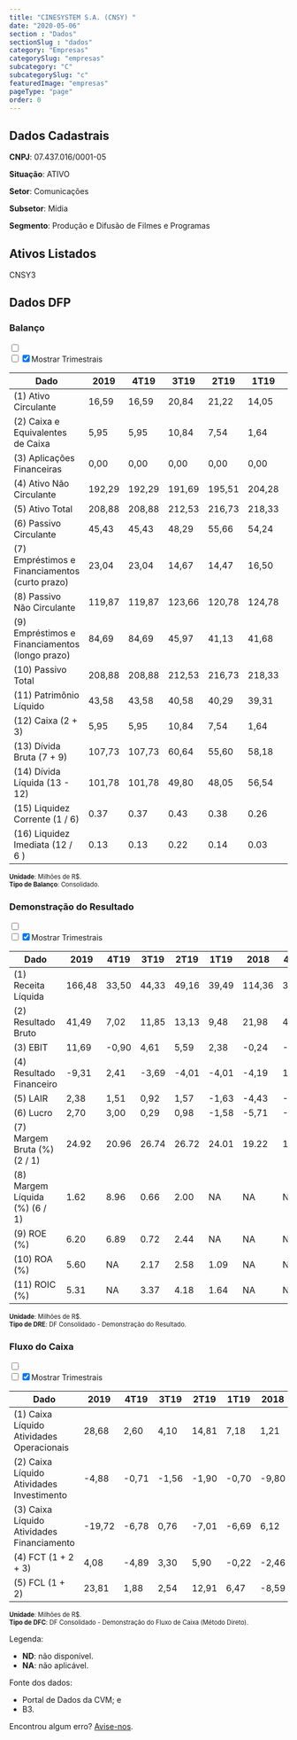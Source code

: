 ```yaml
---  
title: "CINESYSTEM S.A. (CNSY) "  
date: "2020-05-06"  
section : "Dados"  
sectionSlug : "dados"  
category: "Empresas"  
categorySlug: "empresas"  
subcategory: "C"  
subcategorySlug: "c"  
featuredImage: "empresas"  
pageType: "page"  
order: 0  
---
```



## Dados Cadastrais


**CNPJ**: 07.437.016/0001-05

**Situação**: ATIVO

**Setor**: Comunicações

**Subsetor**: Mídia

**Segmento**: Produção e Difusão de Filmes e Programas


## Ativos Listados


CNSY3 


## Dados DFP

### Balanço
  
<input type='checkbox' class='toggleCommand' id='toggleBalanco' name='toggleBalanco'>  
<div class='filter-group-balanco'>  
<div class='check_button_balanco'>  
<label for='toggleBalanco'>  
<input type='checkbox' data-filter-col='trimBalanco'><input type='checkbox' data-filter-col='trimBalanco' checked><span>Mostrar Trimestrais</span>  
</label>  
</div>  
</div>  
<div class='overflow balancoTableWrapper'>  
<table class='balancoTable'>  
<thead>  
<tr>  
<th class='dataHeader fixedLeftColumn'>Dado</th>  
<th>2019</th>  
<th class='trimHeader' data-col='trimBalanco'>4T19</th>  
<th class='trimHeader' data-col='trimBalanco'>3T19</th>  
<th class='trimHeader' data-col='trimBalanco'>2T19</th>  
<th class='trimHeader' data-col='trimBalanco'>1T19</th>  
<th>2018</th>  
<th class='trimHeader' data-col='trimBalanco'>4T18</th>  
<th class='trimHeader' data-col='trimBalanco'>3T18</th>  
<th class='trimHeader' data-col='trimBalanco'>2T18</th>  
<th class='trimHeader' data-col='trimBalanco'>1T18</th>  
<th>2017</th>  
<th class='trimHeader' data-col='trimBalanco'>4T17</th>  
<th class='trimHeader' data-col='trimBalanco'>3T17</th>  
<th class='trimHeader' data-col='trimBalanco'>2T17</th>  
<th class='trimHeader' data-col='trimBalanco'>1T17</th>  
<th>2016</th>  
<th class='trimHeader' data-col='trimBalanco'>4T16</th>  
<th class='trimHeader' data-col='trimBalanco'>3T16</th>  
<th class='trimHeader' data-col='trimBalanco'>2T16</th>  
<th class='trimHeader' data-col='trimBalanco'>1T16</th>  
<th>2015</th>  
<th class='trimHeader' data-col='trimBalanco'>4T15</th>  
<th class='trimHeader' data-col='trimBalanco'>3T15</th>  
<th class='trimHeader' data-col='trimBalanco'>2T15</th>  
<th class='trimHeader' data-col='trimBalanco'>1T15</th>  
<th>2014</th>  
<th class='trimHeader' data-col='trimBalanco'>4T14</th>  
<th class='trimHeader' data-col='trimBalanco'>3T14</th>  
<th class='trimHeader' data-col='trimBalanco'>2T14</th>  
<th class='trimHeader' data-col='trimBalanco'>1T14</th>  
</tr>  
</thead>  
<tbody>  
<tr class='trContaAtivo'>  
<td class='leftAlignCell rowDescription fixedLeftColumn'>(1) Ativo Circulante</td>  
<td>16,59</td>  
<td data-col='trimBalanco' class='trimData'>16,59</td>  
<td data-col='trimBalanco' class='trimData'>20,84</td>  
<td data-col='trimBalanco' class='trimData'>21,22</td>  
<td data-col='trimBalanco' class='trimData'>14,05</td>  
<td>11,49</td>  
<td data-col='trimBalanco' class='trimData'>11,49</td>  
<td data-col='trimBalanco' class='trimData'>10,96</td>  
<td data-col='trimBalanco' class='trimData'>12,33</td>  
<td data-col='trimBalanco' class='trimData'>12,50</td>  
<td>11,89</td>  
<td data-col='trimBalanco' class='trimData'>11,89</td>  
<td data-col='trimBalanco' class='trimData'>9,20</td>  
<td data-col='trimBalanco' class='trimData'>13,32</td>  
<td data-col='trimBalanco' class='trimData'>11,26</td>  
<td>7,43</td>  
<td data-col='trimBalanco' class='trimData'>7,43</td>  
<td data-col='trimBalanco' class='trimData'>11,43</td>  
<td data-col='trimBalanco' class='trimData'>13,11</td>  
<td data-col='trimBalanco' class='trimData'>7,43</td>  
<td>6,55</td>  
<td data-col='trimBalanco' class='trimData'>6,55</td>  
<td data-col='trimBalanco' class='trimData'>6,55</td>  
<td data-col='trimBalanco' class='trimData'>6,55</td>  
<td data-col='trimBalanco' class='trimData'>6,55</td>  
<td>10,41</td>  
<td data-col='trimBalanco' class='trimData'>10,41</td>  
<td data-col='trimBalanco' class='trimData'>ND</td>  
<td data-col='trimBalanco' class='trimData'>ND</td>  
<td data-col='trimBalanco' class='trimData'>ND</td>  
</tr>  
<tr class='trContaAtivo'>  
<td class='leftAlignCell rowDescription fixedLeftColumn'>(2) Caixa e Equivalentes de Caixa</td>  
<td>5,95</td>  
<td data-col='trimBalanco' class='trimData'>5,95</td>  
<td data-col='trimBalanco' class='trimData'>10,84</td>  
<td data-col='trimBalanco' class='trimData'>7,54</td>  
<td data-col='trimBalanco' class='trimData'>1,64</td>  
<td>1,86</td>  
<td data-col='trimBalanco' class='trimData'>1,86</td>  
<td data-col='trimBalanco' class='trimData'>2,21</td>  
<td data-col='trimBalanco' class='trimData'>2,72</td>  
<td data-col='trimBalanco' class='trimData'>3,36</td>  
<td>4,33</td>  
<td data-col='trimBalanco' class='trimData'>4,33</td>  
<td data-col='trimBalanco' class='trimData'>2,48</td>  
<td data-col='trimBalanco' class='trimData'>5,54</td>  
<td data-col='trimBalanco' class='trimData'>4,14</td>  
<td>1,88</td>  
<td data-col='trimBalanco' class='trimData'>1,88</td>  
<td data-col='trimBalanco' class='trimData'>6,17</td>  
<td data-col='trimBalanco' class='trimData'>7,58</td>  
<td data-col='trimBalanco' class='trimData'>1,88</td>  
<td>2,22</td>  
<td data-col='trimBalanco' class='trimData'>2,22</td>  
<td data-col='trimBalanco' class='trimData'>2,22</td>  
<td data-col='trimBalanco' class='trimData'>2,22</td>  
<td data-col='trimBalanco' class='trimData'>2,22</td>  
<td>7,37</td>  
<td data-col='trimBalanco' class='trimData'>7,37</td>  
<td data-col='trimBalanco' class='trimData'>ND</td>  
<td data-col='trimBalanco' class='trimData'>ND</td>  
<td data-col='trimBalanco' class='trimData'>ND</td>  
</tr>  
<tr class='trContaAtivo'>  
<td class='leftAlignCell rowDescription fixedLeftColumn'>(3) Aplicações Financeiras</td>  
<td>0,00</td>  
<td data-col='trimBalanco' class='trimData'>0,00</td>  
<td data-col='trimBalanco' class='trimData'>0,00</td>  
<td data-col='trimBalanco' class='trimData'>0,00</td>  
<td data-col='trimBalanco' class='trimData'>0,00</td>  
<td>0,00</td>  
<td data-col='trimBalanco' class='trimData'>0,00</td>  
<td data-col='trimBalanco' class='trimData'>0,00</td>  
<td data-col='trimBalanco' class='trimData'>0,00</td>  
<td data-col='trimBalanco' class='trimData'>0,00</td>  
<td>0,00</td>  
<td data-col='trimBalanco' class='trimData'>0,00</td>  
<td data-col='trimBalanco' class='trimData'>0,00</td>  
<td data-col='trimBalanco' class='trimData'>0,00</td>  
<td data-col='trimBalanco' class='trimData'>0,00</td>  
<td>0,30</td>  
<td data-col='trimBalanco' class='trimData'>0,30</td>  
<td data-col='trimBalanco' class='trimData'>0,26</td>  
<td data-col='trimBalanco' class='trimData'>0,25</td>  
<td data-col='trimBalanco' class='trimData'>0,30</td>  
<td>0,24</td>  
<td data-col='trimBalanco' class='trimData'>0,24</td>  
<td data-col='trimBalanco' class='trimData'>0,24</td>  
<td data-col='trimBalanco' class='trimData'>0,24</td>  
<td data-col='trimBalanco' class='trimData'>0,24</td>  
<td>0,00</td>  
<td data-col='trimBalanco' class='trimData'>0,00</td>  
<td data-col='trimBalanco' class='trimData'>ND</td>  
<td data-col='trimBalanco' class='trimData'>ND</td>  
<td data-col='trimBalanco' class='trimData'>ND</td>  
</tr>  
<tr class='trContaAtivo'>  
<td class='leftAlignCell rowDescription fixedLeftColumn'>(4) Ativo Não Circulante</td>  
<td>192,29</td>  
<td data-col='trimBalanco' class='trimData'>192,29</td>  
<td data-col='trimBalanco' class='trimData'>191,69</td>  
<td data-col='trimBalanco' class='trimData'>195,51</td>  
<td data-col='trimBalanco' class='trimData'>204,28</td>  
<td>154,13</td>  
<td data-col='trimBalanco' class='trimData'>154,13</td>  
<td data-col='trimBalanco' class='trimData'>157,77</td>  
<td data-col='trimBalanco' class='trimData'>108,29</td>  
<td data-col='trimBalanco' class='trimData'>107,54</td>  
<td>100,07</td>  
<td data-col='trimBalanco' class='trimData'>100,07</td>  
<td data-col='trimBalanco' class='trimData'>97,77</td>  
<td data-col='trimBalanco' class='trimData'>96,27</td>  
<td data-col='trimBalanco' class='trimData'>99,33</td>  
<td>98,03</td>  
<td data-col='trimBalanco' class='trimData'>98,03</td>  
<td data-col='trimBalanco' class='trimData'>90,46</td>  
<td data-col='trimBalanco' class='trimData'>89,26</td>  
<td data-col='trimBalanco' class='trimData'>98,03</td>  
<td>83,06</td>  
<td data-col='trimBalanco' class='trimData'>83,21</td>  
<td data-col='trimBalanco' class='trimData'>83,21</td>  
<td data-col='trimBalanco' class='trimData'>83,21</td>  
<td data-col='trimBalanco' class='trimData'>83,21</td>  
<td>77,43</td>  
<td data-col='trimBalanco' class='trimData'>77,43</td>  
<td data-col='trimBalanco' class='trimData'>ND</td>  
<td data-col='trimBalanco' class='trimData'>ND</td>  
<td data-col='trimBalanco' class='trimData'>ND</td>  
</tr>  
<tr class='trContaAtivo'>  
<td class='leftAlignCell rowDescription fixedLeftColumn'>(5) Ativo Total</td>  
<td>208,88</td>  
<td data-col='trimBalanco' class='trimData'>208,88</td>  
<td data-col='trimBalanco' class='trimData'>212,53</td>  
<td data-col='trimBalanco' class='trimData'>216,73</td>  
<td data-col='trimBalanco' class='trimData'>218,33</td>  
<td>165,62</td>  
<td data-col='trimBalanco' class='trimData'>165,62</td>  
<td data-col='trimBalanco' class='trimData'>168,72</td>  
<td data-col='trimBalanco' class='trimData'>120,62</td>  
<td data-col='trimBalanco' class='trimData'>120,04</td>  
<td>111,96</td>  
<td data-col='trimBalanco' class='trimData'>111,96</td>  
<td data-col='trimBalanco' class='trimData'>106,96</td>  
<td data-col='trimBalanco' class='trimData'>109,58</td>  
<td data-col='trimBalanco' class='trimData'>110,60</td>  
<td>105,47</td>  
<td data-col='trimBalanco' class='trimData'>105,47</td>  
<td data-col='trimBalanco' class='trimData'>101,89</td>  
<td data-col='trimBalanco' class='trimData'>102,36</td>  
<td data-col='trimBalanco' class='trimData'>105,47</td>  
<td>89,61</td>  
<td data-col='trimBalanco' class='trimData'>89,76</td>  
<td data-col='trimBalanco' class='trimData'>89,76</td>  
<td data-col='trimBalanco' class='trimData'>89,76</td>  
<td data-col='trimBalanco' class='trimData'>89,76</td>  
<td>87,84</td>  
<td data-col='trimBalanco' class='trimData'>87,84</td>  
<td data-col='trimBalanco' class='trimData'>ND</td>  
<td data-col='trimBalanco' class='trimData'>ND</td>  
<td data-col='trimBalanco' class='trimData'>ND</td>  
</tr>  
<tr class='trContaPassivo'>  
<td class='leftAlignCell rowDescription fixedLeftColumn'>(6) Passivo Circulante</td>  
<td>45,43</td>  
<td data-col='trimBalanco' class='trimData'>45,43</td>  
<td data-col='trimBalanco' class='trimData'>48,29</td>  
<td data-col='trimBalanco' class='trimData'>55,66</td>  
<td data-col='trimBalanco' class='trimData'>54,24</td>  
<td>40,33</td>  
<td data-col='trimBalanco' class='trimData'>40,33</td>  
<td data-col='trimBalanco' class='trimData'>37,55</td>  
<td data-col='trimBalanco' class='trimData'>28,61</td>  
<td data-col='trimBalanco' class='trimData'>26,95</td>  
<td>23,00</td>  
<td data-col='trimBalanco' class='trimData'>23,00</td>  
<td data-col='trimBalanco' class='trimData'>20,95</td>  
<td data-col='trimBalanco' class='trimData'>22,77</td>  
<td data-col='trimBalanco' class='trimData'>23,79</td>  
<td>23,18</td>  
<td data-col='trimBalanco' class='trimData'>23,18</td>  
<td data-col='trimBalanco' class='trimData'>16,10</td>  
<td data-col='trimBalanco' class='trimData'>16,99</td>  
<td data-col='trimBalanco' class='trimData'>23,18</td>  
<td>21,85</td>  
<td data-col='trimBalanco' class='trimData'>20,24</td>  
<td data-col='trimBalanco' class='trimData'>20,24</td>  
<td data-col='trimBalanco' class='trimData'>20,24</td>  
<td data-col='trimBalanco' class='trimData'>20,24</td>  
<td>15,86</td>  
<td data-col='trimBalanco' class='trimData'>15,86</td>  
<td data-col='trimBalanco' class='trimData'>ND</td>  
<td data-col='trimBalanco' class='trimData'>ND</td>  
<td data-col='trimBalanco' class='trimData'>ND</td>  
</tr>  
<tr class='trContaPassivo'>  
<td class='leftAlignCell rowDescription fixedLeftColumn'>(7) Empréstimos e Financiamentos (curto prazo)</td>  
<td>23,04</td>  
<td data-col='trimBalanco' class='trimData'>23,04</td>  
<td data-col='trimBalanco' class='trimData'>14,67</td>  
<td data-col='trimBalanco' class='trimData'>14,47</td>  
<td data-col='trimBalanco' class='trimData'>16,50</td>  
<td>16,59</td>  
<td data-col='trimBalanco' class='trimData'>16,59</td>  
<td data-col='trimBalanco' class='trimData'>13,69</td>  
<td data-col='trimBalanco' class='trimData'>11,35</td>  
<td data-col='trimBalanco' class='trimData'>10,03</td>  
<td>6,88</td>  
<td data-col='trimBalanco' class='trimData'>6,88</td>  
<td data-col='trimBalanco' class='trimData'>4,26</td>  
<td data-col='trimBalanco' class='trimData'>4,81</td>  
<td data-col='trimBalanco' class='trimData'>4,65</td>  
<td>6,72</td>  
<td data-col='trimBalanco' class='trimData'>6,72</td>  
<td data-col='trimBalanco' class='trimData'>3,87</td>  
<td data-col='trimBalanco' class='trimData'>4,73</td>  
<td data-col='trimBalanco' class='trimData'>6,72</td>  
<td>5,37</td>  
<td data-col='trimBalanco' class='trimData'>5,84</td>  
<td data-col='trimBalanco' class='trimData'>5,84</td>  
<td data-col='trimBalanco' class='trimData'>5,84</td>  
<td data-col='trimBalanco' class='trimData'>5,84</td>  
<td>6,75</td>  
<td data-col='trimBalanco' class='trimData'>6,75</td>  
<td data-col='trimBalanco' class='trimData'>ND</td>  
<td data-col='trimBalanco' class='trimData'>ND</td>  
<td data-col='trimBalanco' class='trimData'>ND</td>  
</tr>  
<tr class='trContaPassivo'>  
<td class='leftAlignCell rowDescription fixedLeftColumn'>(8) Passivo Não Circulante</td>  
<td>119,87</td>  
<td data-col='trimBalanco' class='trimData'>119,87</td>  
<td data-col='trimBalanco' class='trimData'>123,66</td>  
<td data-col='trimBalanco' class='trimData'>120,78</td>  
<td data-col='trimBalanco' class='trimData'>124,78</td>  
<td>84,41</td>  
<td data-col='trimBalanco' class='trimData'>84,41</td>  
<td data-col='trimBalanco' class='trimData'>89,88</td>  
<td data-col='trimBalanco' class='trimData'>63,05</td>  
<td data-col='trimBalanco' class='trimData'>61,59</td>  
<td>56,86</td>  
<td data-col='trimBalanco' class='trimData'>56,86</td>  
<td data-col='trimBalanco' class='trimData'>53,05</td>  
<td data-col='trimBalanco' class='trimData'>54,05</td>  
<td data-col='trimBalanco' class='trimData'>55,55</td>  
<td>52,58</td>  
<td data-col='trimBalanco' class='trimData'>52,58</td>  
<td data-col='trimBalanco' class='trimData'>53,89</td>  
<td data-col='trimBalanco' class='trimData'>54,08</td>  
<td data-col='trimBalanco' class='trimData'>52,58</td>  
<td>39,57</td>  
<td data-col='trimBalanco' class='trimData'>40,67</td>  
<td data-col='trimBalanco' class='trimData'>40,67</td>  
<td data-col='trimBalanco' class='trimData'>40,67</td>  
<td data-col='trimBalanco' class='trimData'>40,67</td>  
<td>42,74</td>  
<td data-col='trimBalanco' class='trimData'>42,74</td>  
<td data-col='trimBalanco' class='trimData'>ND</td>  
<td data-col='trimBalanco' class='trimData'>ND</td>  
<td data-col='trimBalanco' class='trimData'>ND</td>  
</tr>  
<tr class='trContaPassivo'>  
<td class='leftAlignCell rowDescription fixedLeftColumn'>(9) Empréstimos e Financiamentos (longo prazo)</td>  
<td>84,69</td>  
<td data-col='trimBalanco' class='trimData'>84,69</td>  
<td data-col='trimBalanco' class='trimData'>45,97</td>  
<td data-col='trimBalanco' class='trimData'>41,13</td>  
<td data-col='trimBalanco' class='trimData'>41,68</td>  
<td>43,58</td>  
<td data-col='trimBalanco' class='trimData'>43,58</td>  
<td data-col='trimBalanco' class='trimData'>47,44</td>  
<td data-col='trimBalanco' class='trimData'>31,91</td>  
<td data-col='trimBalanco' class='trimData'>32,69</td>  
<td>29,59</td>  
<td data-col='trimBalanco' class='trimData'>29,59</td>  
<td data-col='trimBalanco' class='trimData'>27,52</td>  
<td data-col='trimBalanco' class='trimData'>27,92</td>  
<td data-col='trimBalanco' class='trimData'>28,54</td>  
<td>25,17</td>  
<td data-col='trimBalanco' class='trimData'>25,17</td>  
<td data-col='trimBalanco' class='trimData'>21,94</td>  
<td data-col='trimBalanco' class='trimData'>22,62</td>  
<td data-col='trimBalanco' class='trimData'>25,17</td>  
<td>19,55</td>  
<td data-col='trimBalanco' class='trimData'>17,97</td>  
<td data-col='trimBalanco' class='trimData'>17,97</td>  
<td data-col='trimBalanco' class='trimData'>17,97</td>  
<td data-col='trimBalanco' class='trimData'>17,97</td>  
<td>20,03</td>  
<td data-col='trimBalanco' class='trimData'>20,03</td>  
<td data-col='trimBalanco' class='trimData'>ND</td>  
<td data-col='trimBalanco' class='trimData'>ND</td>  
<td data-col='trimBalanco' class='trimData'>ND</td>  
</tr>  
<tr class='trContaPassivo'>  
<td class='leftAlignCell rowDescription fixedLeftColumn'>(10) Passivo Total</td>  
<td>208,88</td>  
<td data-col='trimBalanco' class='trimData'>208,88</td>  
<td data-col='trimBalanco' class='trimData'>212,53</td>  
<td data-col='trimBalanco' class='trimData'>216,73</td>  
<td data-col='trimBalanco' class='trimData'>218,33</td>  
<td>165,62</td>  
<td data-col='trimBalanco' class='trimData'>165,62</td>  
<td data-col='trimBalanco' class='trimData'>168,72</td>  
<td data-col='trimBalanco' class='trimData'>120,62</td>  
<td data-col='trimBalanco' class='trimData'>120,04</td>  
<td>111,96</td>  
<td data-col='trimBalanco' class='trimData'>111,96</td>  
<td data-col='trimBalanco' class='trimData'>106,96</td>  
<td data-col='trimBalanco' class='trimData'>109,58</td>  
<td data-col='trimBalanco' class='trimData'>110,60</td>  
<td>105,47</td>  
<td data-col='trimBalanco' class='trimData'>105,47</td>  
<td data-col='trimBalanco' class='trimData'>101,89</td>  
<td data-col='trimBalanco' class='trimData'>102,36</td>  
<td data-col='trimBalanco' class='trimData'>105,47</td>  
<td>89,61</td>  
<td data-col='trimBalanco' class='trimData'>89,76</td>  
<td data-col='trimBalanco' class='trimData'>89,76</td>  
<td data-col='trimBalanco' class='trimData'>89,76</td>  
<td data-col='trimBalanco' class='trimData'>89,76</td>  
<td>87,84</td>  
<td data-col='trimBalanco' class='trimData'>87,84</td>  
<td data-col='trimBalanco' class='trimData'>ND</td>  
<td data-col='trimBalanco' class='trimData'>ND</td>  
<td data-col='trimBalanco' class='trimData'>ND</td>  
</tr>  
<tr class='trContaPassivo'>  
<td class='leftAlignCell rowDescription fixedLeftColumn'>(11) Patrimônio Líquido</td>  
<td>43,58</td>  
<td data-col='trimBalanco' class='trimData'>43,58</td>  
<td data-col='trimBalanco' class='trimData'>40,58</td>  
<td data-col='trimBalanco' class='trimData'>40,29</td>  
<td data-col='trimBalanco' class='trimData'>39,31</td>  
<td>40,88</td>  
<td data-col='trimBalanco' class='trimData'>40,88</td>  
<td data-col='trimBalanco' class='trimData'>41,30</td>  
<td data-col='trimBalanco' class='trimData'>28,96</td>  
<td data-col='trimBalanco' class='trimData'>31,49</td>  
<td>32,10</td>  
<td data-col='trimBalanco' class='trimData'>32,10</td>  
<td data-col='trimBalanco' class='trimData'>32,97</td>  
<td data-col='trimBalanco' class='trimData'>32,77</td>  
<td data-col='trimBalanco' class='trimData'>31,25</td>  
<td>29,70</td>  
<td data-col='trimBalanco' class='trimData'>29,70</td>  
<td data-col='trimBalanco' class='trimData'>31,90</td>  
<td data-col='trimBalanco' class='trimData'>31,29</td>  
<td data-col='trimBalanco' class='trimData'>29,70</td>  
<td>28,18</td>  
<td data-col='trimBalanco' class='trimData'>28,84</td>  
<td data-col='trimBalanco' class='trimData'>28,84</td>  
<td data-col='trimBalanco' class='trimData'>28,84</td>  
<td data-col='trimBalanco' class='trimData'>28,84</td>  
<td>29,25</td>  
<td data-col='trimBalanco' class='trimData'>29,25</td>  
<td data-col='trimBalanco' class='trimData'>ND</td>  
<td data-col='trimBalanco' class='trimData'>ND</td>  
<td data-col='trimBalanco' class='trimData'>ND</td>  
</tr>  
<tr>  
<td class='leftAlignCell rowDescription fixedLeftColumn'>(12) Caixa (2 + 3)</td>  
<td class='positiveNumber'>5,95</td>  
<td class='positiveNumber trimData' data-col='trimBalanco'>5,95</td>  
<td class='positiveNumber trimData' data-col='trimBalanco'>10,84</td>  
<td class='positiveNumber trimData' data-col='trimBalanco'>7,54</td>  
<td class='positiveNumber trimData' data-col='trimBalanco'>1,64</td>  
<td class='positiveNumber'>1,86</td>  
<td class='positiveNumber trimData' data-col='trimBalanco'>1,86</td>  
<td class='positiveNumber trimData' data-col='trimBalanco'>2,21</td>  
<td class='positiveNumber trimData' data-col='trimBalanco'>2,72</td>  
<td class='positiveNumber trimData' data-col='trimBalanco'>3,36</td>  
<td class='positiveNumber'>4,33</td>  
<td class='positiveNumber trimData' data-col='trimBalanco'>4,33</td>  
<td class='positiveNumber trimData' data-col='trimBalanco'>2,48</td>  
<td class='positiveNumber trimData' data-col='trimBalanco'>5,54</td>  
<td class='positiveNumber trimData' data-col='trimBalanco'>4,14</td>  
<td class='positiveNumber'>2,18</td>  
<td class='positiveNumber trimData' data-col='trimBalanco'>1,88</td>  
<td class='positiveNumber trimData' data-col='trimBalanco'>6,17</td>  
<td class='positiveNumber trimData' data-col='trimBalanco'>7,58</td>  
<td class='positiveNumber trimData' data-col='trimBalanco'>1,88</td>  
<td class='positiveNumber'>2,46</td>  
<td class='positiveNumber trimData' data-col='trimBalanco'>2,22</td>  
<td class='positiveNumber trimData' data-col='trimBalanco'>2,22</td>  
<td class='positiveNumber trimData' data-col='trimBalanco'>2,22</td>  
<td class='positiveNumber trimData' data-col='trimBalanco'>2,22</td>  
<td class='positiveNumber'>7,37</td>  
<td class='positiveNumber trimData' data-col='trimBalanco'>7,37</td>  
<td data-col='trimBalanco' class='trimData'>ND</td>  
<td data-col='trimBalanco' class='trimData'>ND</td>  
<td data-col='trimBalanco' class='trimData'>ND</td>  
</tr>  
<tr class='trDividaBruta'>  
<td class='leftAlignCell rowDescription fixedLeftColumn'>(13) Dívida Bruta (7 + 9)</td>  
<td class='negativeNumber'>107,73</td>  
<td class='negativeNumber trimData' data-col='trimBalanco'>107,73</td>  
<td class='negativeNumber trimData' data-col='trimBalanco'>60,64</td>  
<td class='negativeNumber trimData' data-col='trimBalanco'>55,60</td>  
<td class='negativeNumber trimData' data-col='trimBalanco'>58,18</td>  
<td class='negativeNumber'>60,17</td>  
<td class='negativeNumber trimData' data-col='trimBalanco'>60,17</td>  
<td class='negativeNumber trimData' data-col='trimBalanco'>61,13</td>  
<td class='negativeNumber trimData' data-col='trimBalanco'>43,25</td>  
<td class='negativeNumber trimData' data-col='trimBalanco'>42,72</td>  
<td class='negativeNumber'>36,46</td>  
<td class='negativeNumber trimData' data-col='trimBalanco'>36,46</td>  
<td class='negativeNumber trimData' data-col='trimBalanco'>31,78</td>  
<td class='negativeNumber trimData' data-col='trimBalanco'>32,73</td>  
<td class='negativeNumber trimData' data-col='trimBalanco'>33,19</td>  
<td class='negativeNumber'>31,90</td>  
<td class='negativeNumber trimData' data-col='trimBalanco'>31,90</td>  
<td class='negativeNumber trimData' data-col='trimBalanco'>25,80</td>  
<td class='negativeNumber trimData' data-col='trimBalanco'>27,35</td>  
<td class='negativeNumber trimData' data-col='trimBalanco'>31,90</td>  
<td class='negativeNumber'>24,92</td>  
<td class='negativeNumber trimData' data-col='trimBalanco'>23,81</td>  
<td class='negativeNumber trimData' data-col='trimBalanco'>23,81</td>  
<td class='negativeNumber trimData' data-col='trimBalanco'>23,81</td>  
<td class='negativeNumber trimData' data-col='trimBalanco'>23,81</td>  
<td class='negativeNumber'>26,78</td>  
<td class='negativeNumber trimData' data-col='trimBalanco'>26,78</td>  
<td data-col='trimBalanco' class='trimData'>ND</td>  
<td data-col='trimBalanco' class='trimData'>ND</td>  
<td data-col='trimBalanco' class='trimData'>ND</td>  
</tr>  
<tr>  
<td class='leftAlignCell rowDescription fixedLeftColumn'>(14) Dívida Líquida  (13 - 12)</td>  
<td class='negativeNumber'>101,78</td>  
<td class='negativeNumber trimData' data-col='trimBalanco'>101,78</td>  
<td class='negativeNumber trimData' data-col='trimBalanco'>49,80</td>  
<td class='negativeNumber trimData' data-col='trimBalanco'>48,05</td>  
<td class='negativeNumber trimData' data-col='trimBalanco'>56,54</td>  
<td class='negativeNumber'>58,31</td>  
<td class='negativeNumber trimData' data-col='trimBalanco'>58,31</td>  
<td class='negativeNumber trimData' data-col='trimBalanco'>58,91</td>  
<td class='negativeNumber trimData' data-col='trimBalanco'>40,53</td>  
<td class='negativeNumber trimData' data-col='trimBalanco'>39,36</td>  
<td class='negativeNumber'>32,14</td>  
<td class='negativeNumber trimData' data-col='trimBalanco'>32,14</td>  
<td class='negativeNumber trimData' data-col='trimBalanco'>29,30</td>  
<td class='negativeNumber trimData' data-col='trimBalanco'>27,20</td>  
<td class='negativeNumber trimData' data-col='trimBalanco'>29,05</td>  
<td class='negativeNumber'>29,72</td>  
<td class='negativeNumber trimData' data-col='trimBalanco'>30,02</td>  
<td class='negativeNumber trimData' data-col='trimBalanco'>19,64</td>  
<td class='negativeNumber trimData' data-col='trimBalanco'>19,77</td>  
<td class='negativeNumber trimData' data-col='trimBalanco'>30,02</td>  
<td class='negativeNumber'>22,45</td>  
<td class='negativeNumber trimData' data-col='trimBalanco'>21,59</td>  
<td class='negativeNumber trimData' data-col='trimBalanco'>21,59</td>  
<td class='negativeNumber trimData' data-col='trimBalanco'>21,59</td>  
<td class='negativeNumber trimData' data-col='trimBalanco'>21,59</td>  
<td class='negativeNumber'>19,41</td>  
<td class='negativeNumber trimData' data-col='trimBalanco'>19,41</td>  
<td data-col='trimBalanco' class='trimData'>ND</td>  
<td data-col='trimBalanco' class='trimData'>ND</td>  
<td data-col='trimBalanco' class='trimData'>ND</td>  
</tr>  
<tr>  
<td class='leftAlignCell rowDescription fixedLeftColumn'>(15) Liquidez Corrente (1 / 6)</td>  
<td>0.37</td>  
<td data-col='trimBalanco' class='trimData'>0.37</td>  
<td data-col='trimBalanco' class='trimData'>0.43</td>  
<td data-col='trimBalanco' class='trimData'>0.38</td>  
<td data-col='trimBalanco' class='trimData'>0.26</td>  
<td>0.29</td>  
<td data-col='trimBalanco' class='trimData'>0.29</td>  
<td data-col='trimBalanco' class='trimData'>0.29</td>  
<td data-col='trimBalanco' class='trimData'>0.43</td>  
<td data-col='trimBalanco' class='trimData'>0.46</td>  
<td>0.52</td>  
<td data-col='trimBalanco' class='trimData'>0.52</td>  
<td data-col='trimBalanco' class='trimData'>0.44</td>  
<td data-col='trimBalanco' class='trimData'>0.59</td>  
<td data-col='trimBalanco' class='trimData'>0.47</td>  
<td>0.32</td>  
<td data-col='trimBalanco' class='trimData'>0.32</td>  
<td data-col='trimBalanco' class='trimData'>0.71</td>  
<td data-col='trimBalanco' class='trimData'>0.77</td>  
<td data-col='trimBalanco' class='trimData'>0.32</td>  
<td>0.30</td>  
<td data-col='trimBalanco' class='trimData'>0.32</td>  
<td data-col='trimBalanco' class='trimData'>0.32</td>  
<td data-col='trimBalanco' class='trimData'>0.32</td>  
<td data-col='trimBalanco' class='trimData'>0.32</td>  
<td>0.66</td>  
<td data-col='trimBalanco' class='trimData'>0.66</td>  
<td data-col='trimBalanco' class='trimData'>ND</td>  
<td data-col='trimBalanco' class='trimData'>ND</td>  
<td data-col='trimBalanco' class='trimData'>ND</td>  
</tr>  
<tr>  
<td class='leftAlignCell rowDescription fixedLeftColumn'>(16) Liquidez Imediata  (12 / 6 )</td>  
<td>0.13</td>  
<td data-col='trimBalanco' class='trimData'>0.13</td>  
<td data-col='trimBalanco' class='trimData'>0.22</td>  
<td data-col='trimBalanco' class='trimData'>0.14</td>  
<td data-col='trimBalanco' class='trimData'>0.03</td>  
<td>0.05</td>  
<td data-col='trimBalanco' class='trimData'>0.05</td>  
<td data-col='trimBalanco' class='trimData'>0.06</td>  
<td data-col='trimBalanco' class='trimData'>0.10</td>  
<td data-col='trimBalanco' class='trimData'>0.12</td>  
<td>0.19</td>  
<td data-col='trimBalanco' class='trimData'>0.19</td>  
<td data-col='trimBalanco' class='trimData'>0.12</td>  
<td data-col='trimBalanco' class='trimData'>0.24</td>  
<td data-col='trimBalanco' class='trimData'>0.17</td>  
<td>0.09</td>  
<td data-col='trimBalanco' class='trimData'>0.08</td>  
<td data-col='trimBalanco' class='trimData'>0.38</td>  
<td data-col='trimBalanco' class='trimData'>0.45</td>  
<td data-col='trimBalanco' class='trimData'>0.08</td>  
<td>0.11</td>  
<td data-col='trimBalanco' class='trimData'>0.11</td>  
<td data-col='trimBalanco' class='trimData'>0.11</td>  
<td data-col='trimBalanco' class='trimData'>0.11</td>  
<td data-col='trimBalanco' class='trimData'>0.11</td>  
<td>0.47</td>  
<td data-col='trimBalanco' class='trimData'>0.47</td>  
<td data-col='trimBalanco' class='trimData'>ND</td>  
<td data-col='trimBalanco' class='trimData'>ND</td>  
<td data-col='trimBalanco' class='trimData'>ND</td>  
</tr>  
</tbody>  
</table>  
</div>  
<p style='font-size:0.7rem; margin:0px;'><strong>Unidade</strong>: Milhões de R$.</p>  
<p style='font-size:0.7rem; margin:0px;'><strong>Tipo de Balanço</strong>: Consolidado.</p>


### Demonstração do Resultado
  
<input type='checkbox' class='toggleCommand' id='toggleDRE' name='toggleDRE'>  
<div class='filter-group-dre'>  
<div class='check_button_dre'>  
<label for='toggleDRE'>  
<input type='checkbox' data-filter-col='trimDRE'><input type='checkbox' data-filter-col='trimDRE' checked><span>Mostrar Trimestrais</span>  
</label>  
</div>  
</div>  
<div class='overflow balancoTableWrapper'>  
<table class='balancoTable'>  
<thead>  
<tr>  
<th class='dataHeader fixedLeftColumn'>Dado</th>  
<th>2019</th>  
<th class='trimHeader' data-col='trimDRE'>4T19</th>  
<th class='trimHeader' data-col='trimDRE'>3T19</th>  
<th class='trimHeader' data-col='trimDRE'>2T19</th>  
<th class='trimHeader' data-col='trimDRE'>1T19</th>  
<th>2018</th>  
<th class='trimHeader' data-col='trimDRE'>4T18</th>  
<th class='trimHeader' data-col='trimDRE'>3T18</th>  
<th class='trimHeader' data-col='trimDRE'>2T18</th>  
<th class='trimHeader' data-col='trimDRE'>1T18</th>  
<th>2017</th>  
<th class='trimHeader' data-col='trimDRE'>4T17</th>  
<th class='trimHeader' data-col='trimDRE'>3T17</th>  
<th class='trimHeader' data-col='trimDRE'>2T17</th>  
<th class='trimHeader' data-col='trimDRE'>1T17</th>  
<th>2016</th>  
<th class='trimHeader' data-col='trimDRE'>4T16</th>  
<th class='trimHeader' data-col='trimDRE'>3T16</th>  
<th class='trimHeader' data-col='trimDRE'>2T16</th>  
<th class='trimHeader' data-col='trimDRE'>1T16</th>  
<th>2015</th>  
<th class='trimHeader' data-col='trimDRE'>4T15</th>  
<th class='trimHeader' data-col='trimDRE'>3T15</th>  
<th class='trimHeader' data-col='trimDRE'>2T15</th>  
<th class='trimHeader' data-col='trimDRE'>1T15</th>  
<th>2014</th>  
<th class='trimHeader' data-col='trimDRE'>4T14</th>  
<th class='trimHeader' data-col='trimDRE'>3T14</th>  
<th class='trimHeader' data-col='trimDRE'>2T14</th>  
<th class='trimHeader' data-col='trimDRE'>1T14</th>  
</tr>  
</thead>  
<tbody>  
<tr class='trDRE'>  
<td class='leftAlignCell rowDescription fixedLeftColumn'>(1) Receita Líquida</td>  
<td>166,48</td>  
<td data-col='trimDRE' class='trimData' >33,50</td>  
<td data-col='trimDRE' class='trimData' >44,33</td>  
<td data-col='trimDRE' class='trimData' >49,16</td>  
<td data-col='trimDRE' class='trimData' >39,49</td>  
<td>114,36</td>  
<td data-col='trimDRE' class='trimData' >31,48</td>  
<td data-col='trimDRE' class='trimData' >31,11</td>  
<td data-col='trimDRE' class='trimData' >26,14</td>  
<td data-col='trimDRE' class='trimData' >25,63</td>  
<td>105,72</td>  
<td data-col='trimDRE' class='trimData' >22,68</td>  
<td data-col='trimDRE' class='trimData' >25,55</td>  
<td data-col='trimDRE' class='trimData' >27,97</td>  
<td data-col='trimDRE' class='trimData' >29,52</td>  
<td>94,37</td>  
<td data-col='trimDRE' class='trimData' >19,57</td>  
<td data-col='trimDRE' class='trimData' >25,52</td>  
<td data-col='trimDRE' class='trimData' >23,72</td>  
<td data-col='trimDRE' class='trimData' >25,57</td>  
<td>83,24</td>  
<td data-col='trimDRE' class='trimData' >83,24</td>  
<td data-col='trimDRE' class='trimData'>ND</td>  
<td data-col='trimDRE' class='trimData'>ND</td>  
<td data-col='trimDRE' class='trimData'>ND</td>  
<td>69,08</td>  
<td data-col='trimDRE' class='trimData' >69,08</td>  
<td data-col='trimDRE' class='trimData'>ND</td>  
<td data-col='trimDRE' class='trimData'>ND</td>  
<td data-col='trimDRE' class='trimData'>ND</td>  
</tr>  
<tr class='trDRE'>  
<td class='leftAlignCell rowDescription fixedLeftColumn'>(2) Resultado Bruto</td>  
<td class='positiveNumberGreen'>41,49</td>  
<td data-col='trimDRE' class='trimData positiveNumberGreen' >7,02</td>  
<td data-col='trimDRE' class='trimData positiveNumberGreen' >11,85</td>  
<td data-col='trimDRE' class='trimData positiveNumberGreen' >13,13</td>  
<td data-col='trimDRE' class='trimData positiveNumberGreen' >9,48</td>  
<td class='positiveNumberGreen'>21,98</td>  
<td data-col='trimDRE' class='trimData positiveNumberGreen' >4,61</td>  
<td data-col='trimDRE' class='trimData positiveNumberGreen' >5,84</td>  
<td data-col='trimDRE' class='trimData positiveNumberGreen' >5,51</td>  
<td data-col='trimDRE' class='trimData positiveNumberGreen' >6,03</td>  
<td class='positiveNumberGreen'>26,04</td>  
<td data-col='trimDRE' class='trimData positiveNumberGreen' >4,70</td>  
<td data-col='trimDRE' class='trimData positiveNumberGreen' >6,14</td>  
<td data-col='trimDRE' class='trimData positiveNumberGreen' >7,20</td>  
<td data-col='trimDRE' class='trimData positiveNumberGreen' >8,00</td>  
<td class='positiveNumberGreen'>22,28</td>  
<td data-col='trimDRE' class='trimData positiveNumberGreen' >4,16</td>  
<td data-col='trimDRE' class='trimData positiveNumberGreen' >6,42</td>  
<td data-col='trimDRE' class='trimData positiveNumberGreen' >5,25</td>  
<td data-col='trimDRE' class='trimData positiveNumberGreen' >6,45</td>  
<td class='positiveNumberGreen'>18,91</td>  
<td data-col='trimDRE' class='trimData positiveNumberGreen' >18,91</td>  
<td data-col='trimDRE' class='trimData'>ND</td>  
<td data-col='trimDRE' class='trimData'>ND</td>  
<td data-col='trimDRE' class='trimData'>ND</td>  
<td class='positiveNumberGreen'>16,93</td>  
<td data-col='trimDRE' class='trimData positiveNumberGreen' >16,93</td>  
<td data-col='trimDRE' class='trimData'>ND</td>  
<td data-col='trimDRE' class='trimData'>ND</td>  
<td data-col='trimDRE' class='trimData'>ND</td>  
</tr>  
<tr class='trDRE'>  
<td class='leftAlignCell rowDescription fixedLeftColumn'>(3) EBIT</td>  
<td class='positiveNumberGreen'>11,69</td>  
<td data-col='trimDRE' class='trimData negativeNumber' >-0,90</td>  
<td data-col='trimDRE' class='trimData positiveNumberGreen' >4,61</td>  
<td data-col='trimDRE' class='trimData positiveNumberGreen' >5,59</td>  
<td data-col='trimDRE' class='trimData positiveNumberGreen' >2,38</td>  
<td class='negativeNumber'>-0,24</td>  
<td data-col='trimDRE' class='trimData negativeNumber' >-1,62</td>  
<td data-col='trimDRE' class='trimData positiveNumberGreen' >0,66</td>  
<td data-col='trimDRE' class='trimData positiveNumberGreen' >0,02</td>  
<td data-col='trimDRE' class='trimData positiveNumberGreen' >0,70</td>  
<td class='positiveNumberGreen'>6,92</td>  
<td data-col='trimDRE' class='trimData negativeNumber' >-0,09</td>  
<td data-col='trimDRE' class='trimData positiveNumberGreen' >1,19</td>  
<td data-col='trimDRE' class='trimData positiveNumberGreen' >2,83</td>  
<td data-col='trimDRE' class='trimData positiveNumberGreen' >2,99</td>  
<td class='positiveNumberGreen'>4,53</td>  
<td data-col='trimDRE' class='trimData negativeNumber' >-1,60</td>  
<td data-col='trimDRE' class='trimData positiveNumberGreen' >2,13</td>  
<td data-col='trimDRE' class='trimData positiveNumberGreen' >1,17</td>  
<td data-col='trimDRE' class='trimData positiveNumberGreen' >2,83</td>  
<td class='positiveNumberGreen'>4,11</td>  
<td data-col='trimDRE' class='trimData positiveNumberGreen' >4,11</td>  
<td data-col='trimDRE' class='trimData'>ND</td>  
<td data-col='trimDRE' class='trimData'>ND</td>  
<td data-col='trimDRE' class='trimData'>ND</td>  
<td class='positiveNumberGreen'>0,29</td>  
<td data-col='trimDRE' class='trimData positiveNumberGreen' >0,29</td>  
<td data-col='trimDRE' class='trimData'>ND</td>  
<td data-col='trimDRE' class='trimData'>ND</td>  
<td data-col='trimDRE' class='trimData'>ND</td>  
</tr>  
<tr class='trDRE'>  
<td class='leftAlignCell rowDescription fixedLeftColumn'>(4) Resultado Financeiro</td>  
<td class='negativeNumber'>-9,31</td>  
<td data-col='trimDRE' class='trimData positiveNumberGreen' >2,41</td>  
<td data-col='trimDRE' class='trimData negativeNumber' >-3,69</td>  
<td data-col='trimDRE' class='trimData negativeNumber' >-4,01</td>  
<td data-col='trimDRE' class='trimData negativeNumber' >-4,01</td>  
<td class='negativeNumber'>-4,19</td>  
<td data-col='trimDRE' class='trimData positiveNumberGreen' >1,23</td>  
<td data-col='trimDRE' class='trimData negativeNumber' >-2,62</td>  
<td data-col='trimDRE' class='trimData negativeNumber' >-1,61</td>  
<td data-col='trimDRE' class='trimData negativeNumber' >-1,18</td>  
<td class='negativeNumber'>-3,38</td>  
<td data-col='trimDRE' class='trimData negativeNumber' >-0,73</td>  
<td data-col='trimDRE' class='trimData negativeNumber' >-0,95</td>  
<td data-col='trimDRE' class='trimData negativeNumber' >-0,86</td>  
<td data-col='trimDRE' class='trimData negativeNumber' >-0,83</td>  
<td class='negativeNumber'>-2,80</td>  
<td data-col='trimDRE' class='trimData positiveNumberGreen' >0,12</td>  
<td data-col='trimDRE' class='trimData negativeNumber' >-0,83</td>  
<td data-col='trimDRE' class='trimData negativeNumber' >-0,63</td>  
<td data-col='trimDRE' class='trimData negativeNumber' >-1,46</td>  
<td class='negativeNumber'>-3,55</td>  
<td data-col='trimDRE' class='trimData negativeNumber' >-3,55</td>  
<td data-col='trimDRE' class='trimData'>ND</td>  
<td data-col='trimDRE' class='trimData'>ND</td>  
<td data-col='trimDRE' class='trimData'>ND</td>  
<td class='negativeNumber'>-1,79</td>  
<td data-col='trimDRE' class='trimData negativeNumber' >-1,79</td>  
<td data-col='trimDRE' class='trimData'>ND</td>  
<td data-col='trimDRE' class='trimData'>ND</td>  
<td data-col='trimDRE' class='trimData'>ND</td>  
</tr>  
<tr class='trDRE'>  
<td class='leftAlignCell rowDescription fixedLeftColumn'>(5) LAIR</td>  
<td class='positiveNumberGreen'>2,38</td>  
<td data-col='trimDRE' class='trimData positiveNumberGreen' >1,51</td>  
<td data-col='trimDRE' class='trimData positiveNumberGreen' >0,92</td>  
<td data-col='trimDRE' class='trimData positiveNumberGreen' >1,57</td>  
<td data-col='trimDRE' class='trimData negativeNumber' >-1,63</td>  
<td class='negativeNumber'>-4,43</td>  
<td data-col='trimDRE' class='trimData negativeNumber' >-0,40</td>  
<td data-col='trimDRE' class='trimData negativeNumber' >-1,96</td>  
<td data-col='trimDRE' class='trimData negativeNumber' >-1,59</td>  
<td data-col='trimDRE' class='trimData negativeNumber' >-0,47</td>  
<td class='positiveNumberGreen'>3,54</td>  
<td data-col='trimDRE' class='trimData negativeNumber' >-0,83</td>  
<td data-col='trimDRE' class='trimData positiveNumberGreen' >0,23</td>  
<td data-col='trimDRE' class='trimData positiveNumberGreen' >1,97</td>  
<td data-col='trimDRE' class='trimData positiveNumberGreen' >2,16</td>  
<td class='positiveNumberGreen'>1,73</td>  
<td data-col='trimDRE' class='trimData negativeNumber' >-1,48</td>  
<td data-col='trimDRE' class='trimData positiveNumberGreen' >1,30</td>  
<td data-col='trimDRE' class='trimData positiveNumberGreen' >0,53</td>  
<td data-col='trimDRE' class='trimData positiveNumberGreen' >1,37</td>  
<td class='positiveNumberGreen'>0,56</td>  
<td data-col='trimDRE' class='trimData positiveNumberGreen' >0,56</td>  
<td data-col='trimDRE' class='trimData'>ND</td>  
<td data-col='trimDRE' class='trimData'>ND</td>  
<td data-col='trimDRE' class='trimData'>ND</td>  
<td class='negativeNumber'>-1,50</td>  
<td data-col='trimDRE' class='trimData negativeNumber' >-1,50</td>  
<td data-col='trimDRE' class='trimData'>ND</td>  
<td data-col='trimDRE' class='trimData'>ND</td>  
<td data-col='trimDRE' class='trimData'>ND</td>  
</tr>  
<tr class='trDRE'>  
<td class='leftAlignCell rowDescription fixedLeftColumn'>(6) Lucro</td>  
<td class='positiveNumberGreen'>2,70</td>  
<td data-col='trimDRE' class='trimData positiveNumberGreen' >3,00</td>  
<td data-col='trimDRE' class='trimData positiveNumberGreen' >0,29</td>  
<td data-col='trimDRE' class='trimData positiveNumberGreen' >0,98</td>  
<td data-col='trimDRE' class='trimData negativeNumber' >-1,58</td>  
<td class='negativeNumber'>-5,71</td>  
<td data-col='trimDRE' class='trimData negativeNumber' >-0,42</td>  
<td data-col='trimDRE' class='trimData negativeNumber' >-2,15</td>  
<td data-col='trimDRE' class='trimData negativeNumber' >-2,54</td>  
<td data-col='trimDRE' class='trimData negativeNumber' >-0,60</td>  
<td class='positiveNumberGreen'>2,40</td>  
<td data-col='trimDRE' class='trimData negativeNumber' >-0,87</td>  
<td data-col='trimDRE' class='trimData positiveNumberGreen' >0,20</td>  
<td data-col='trimDRE' class='trimData positiveNumberGreen' >1,52</td>  
<td data-col='trimDRE' class='trimData positiveNumberGreen' >1,55</td>  
<td class='positiveNumberGreen'>1,52</td>  
<td data-col='trimDRE' class='trimData negativeNumber' >-1,26</td>  
<td data-col='trimDRE' class='trimData positiveNumberGreen' >0,57</td>  
<td data-col='trimDRE' class='trimData positiveNumberGreen' >0,50</td>  
<td data-col='trimDRE' class='trimData positiveNumberGreen' >1,71</td>  
<td class='negativeNumber'>-0,69</td>  
<td data-col='trimDRE' class='trimData negativeNumber' >-0,69</td>  
<td data-col='trimDRE' class='trimData'>ND</td>  
<td data-col='trimDRE' class='trimData'>ND</td>  
<td data-col='trimDRE' class='trimData'>ND</td>  
<td class='negativeNumber'>-2,57</td>  
<td data-col='trimDRE' class='trimData negativeNumber' >-2,57</td>  
<td data-col='trimDRE' class='trimData'>ND</td>  
<td data-col='trimDRE' class='trimData'>ND</td>  
<td data-col='trimDRE' class='trimData'>ND</td>  
</tr>  
<tr class='trDREMargem'>  
<td class='leftAlignCell rowDescription fixedLeftColumn'>(7) Margem Bruta (%) (2 / 1)</td>  
<td>24.92</td>  
<td data-col='trimDRE' class='trimData'>20.96</td>  
<td data-col='trimDRE' class='trimData'>26.74</td>  
<td data-col='trimDRE' class='trimData'>26.72</td>  
<td data-col='trimDRE' class='trimData'>24.01</td>  
<td>19.22</td>  
<td data-col='trimDRE' class='trimData'>14.64</td>  
<td data-col='trimDRE' class='trimData'>18.77</td>  
<td data-col='trimDRE' class='trimData'>21.06</td>  
<td data-col='trimDRE' class='trimData'>23.52</td>  
<td>24.63</td>  
<td data-col='trimDRE' class='trimData'>20.74</td>  
<td data-col='trimDRE' class='trimData'>24.02</td>  
<td data-col='trimDRE' class='trimData'>25.74</td>  
<td data-col='trimDRE' class='trimData'>27.10</td>  
<td>23.60</td>  
<td data-col='trimDRE' class='trimData'>21.24</td>  
<td data-col='trimDRE' class='trimData'>25.18</td>  
<td data-col='trimDRE' class='trimData'>22.12</td>  
<td data-col='trimDRE' class='trimData'>25.22</td>  
<td>22.72</td>  
<td data-col='trimDRE' class='trimData'>22.72</td>  
<td data-col='trimDRE' class='trimData'>ND</td>  
<td data-col='trimDRE' class='trimData'>ND</td>  
<td data-col='trimDRE' class='trimData'>ND</td>  
<td>24.52</td>  
<td data-col='trimDRE' class='trimData'>24.52</td>  
<td data-col='trimDRE' class='trimData'>ND</td>  
<td data-col='trimDRE' class='trimData'>ND</td>  
<td data-col='trimDRE' class='trimData'>ND</td>  
</tr>  
<tr class='trDREMargem'>  
<td class='leftAlignCell rowDescription fixedLeftColumn'>(8) Margem Líquida (%) (6 / 1)</td>  
<td>1.62</td>  
<td data-col='trimDRE' class='trimData'>8.96</td>  
<td data-col='trimDRE' class='trimData'>0.66</td>  
<td data-col='trimDRE' class='trimData'>2.00</td>  
<td data-col='trimDRE' class='trimData'>NA</td>  
<td>NA</td>  
<td data-col='trimDRE' class='trimData'>NA</td>  
<td data-col='trimDRE' class='trimData'>NA</td>  
<td data-col='trimDRE' class='trimData'>NA</td>  
<td data-col='trimDRE' class='trimData'>NA</td>  
<td>2.27</td>  
<td data-col='trimDRE' class='trimData'>NA</td>  
<td data-col='trimDRE' class='trimData'>0.77</td>  
<td data-col='trimDRE' class='trimData'>5.44</td>  
<td data-col='trimDRE' class='trimData'>5.25</td>  
<td>1.61</td>  
<td data-col='trimDRE' class='trimData'>NA</td>  
<td data-col='trimDRE' class='trimData'>2.25</td>  
<td data-col='trimDRE' class='trimData'>2.09</td>  
<td data-col='trimDRE' class='trimData'>6.70</td>  
<td>NA</td>  
<td data-col='trimDRE' class='trimData'>NA</td>  
<td data-col='trimDRE' class='trimData'>ND</td>  
<td data-col='trimDRE' class='trimData'>ND</td>  
<td data-col='trimDRE' class='trimData'>ND</td>  
<td>NA</td>  
<td data-col='trimDRE' class='trimData'>NA</td>  
<td data-col='trimDRE' class='trimData'>ND</td>  
<td data-col='trimDRE' class='trimData'>ND</td>  
<td data-col='trimDRE' class='trimData'>ND</td>  
</tr>  
<tr>  
<td class='leftAlignCell rowDescription fixedLeftColumn'>(9) ROE (%)</td>  
<td>6.20</td>  
<td data-col='trimDRE' class='trimData'>6.89</td>  
<td data-col='trimDRE' class='trimData'>0.72</td>  
<td data-col='trimDRE' class='trimData'>2.44</td>  
<td data-col='trimDRE' class='trimData'>NA</td>  
<td>NA</td>  
<td data-col='trimDRE' class='trimData'>NA</td>  
<td data-col='trimDRE' class='trimData'>NA</td>  
<td data-col='trimDRE' class='trimData'>NA</td>  
<td data-col='trimDRE' class='trimData'>NA</td>  
<td>7.47</td>  
<td data-col='trimDRE' class='trimData'>NA</td>  
<td data-col='trimDRE' class='trimData'>0.59</td>  
<td data-col='trimDRE' class='trimData'>4.64</td>  
<td data-col='trimDRE' class='trimData'>4.96</td>  
<td>5.11</td>  
<td data-col='trimDRE' class='trimData'>NA</td>  
<td data-col='trimDRE' class='trimData'>1.80</td>  
<td data-col='trimDRE' class='trimData'>1.59</td>  
<td data-col='trimDRE' class='trimData'>5.76</td>  
<td>NA</td>  
<td data-col='trimDRE' class='trimData'>NA</td>  
<td data-col='trimDRE' class='trimData'>ND</td>  
<td data-col='trimDRE' class='trimData'>ND</td>  
<td data-col='trimDRE' class='trimData'>ND</td>  
<td>NA</td>  
<td data-col='trimDRE' class='trimData'>NA</td>  
<td data-col='trimDRE' class='trimData'>ND</td>  
<td data-col='trimDRE' class='trimData'>ND</td>  
<td data-col='trimDRE' class='trimData'>ND</td>  
</tr>  
<tr>  
<td class='leftAlignCell rowDescription fixedLeftColumn'>(10) ROA (%)</td>  
<td>5.60</td>  
<td data-col='trimDRE' class='trimData'>NA</td>  
<td data-col='trimDRE' class='trimData'>2.17</td>  
<td data-col='trimDRE' class='trimData'>2.58</td>  
<td data-col='trimDRE' class='trimData'>1.09</td>  
<td>NA</td>  
<td data-col='trimDRE' class='trimData'>NA</td>  
<td data-col='trimDRE' class='trimData'>0.39</td>  
<td data-col='trimDRE' class='trimData'>0.02</td>  
<td data-col='trimDRE' class='trimData'>0.59</td>  
<td>6.18</td>  
<td data-col='trimDRE' class='trimData'>NA</td>  
<td data-col='trimDRE' class='trimData'>1.11</td>  
<td data-col='trimDRE' class='trimData'>2.59</td>  
<td data-col='trimDRE' class='trimData'>2.70</td>  
<td>4.29</td>  
<td data-col='trimDRE' class='trimData'>NA</td>  
<td data-col='trimDRE' class='trimData'>2.09</td>  
<td data-col='trimDRE' class='trimData'>1.14</td>  
<td data-col='trimDRE' class='trimData'>2.68</td>  
<td>4.59</td>  
<td data-col='trimDRE' class='trimData'>4.58</td>  
<td data-col='trimDRE' class='trimData'>ND</td>  
<td data-col='trimDRE' class='trimData'>ND</td>  
<td data-col='trimDRE' class='trimData'>ND</td>  
<td>0.34</td>  
<td data-col='trimDRE' class='trimData'>0.34</td>  
<td data-col='trimDRE' class='trimData'>ND</td>  
<td data-col='trimDRE' class='trimData'>ND</td>  
<td data-col='trimDRE' class='trimData'>ND</td>  
</tr>  
<tr>  
<td class='leftAlignCell rowDescription fixedLeftColumn'>(11) ROIC (%)</td>  
<td>5.31</td>  
<td data-col='trimDRE' class='trimData'>NA</td>  
<td data-col='trimDRE' class='trimData'>3.37</td>  
<td data-col='trimDRE' class='trimData'>4.18</td>  
<td data-col='trimDRE' class='trimData'>1.64</td>  
<td>NA</td>  
<td data-col='trimDRE' class='trimData'>NA</td>  
<td data-col='trimDRE' class='trimData'>0.43</td>  
<td data-col='trimDRE' class='trimData'>0.02</td>  
<td data-col='trimDRE' class='trimData'>0.66</td>  
<td>7.11</td>  
<td data-col='trimDRE' class='trimData'>NA</td>  
<td data-col='trimDRE' class='trimData'>1.26</td>  
<td data-col='trimDRE' class='trimData'>3.12</td>  
<td data-col='trimDRE' class='trimData'>3.27</td>  
<td>5.03</td>  
<td data-col='trimDRE' class='trimData'>NA</td>  
<td data-col='trimDRE' class='trimData'>2.74</td>  
<td data-col='trimDRE' class='trimData'>1.51</td>  
<td data-col='trimDRE' class='trimData'>3.14</td>  
<td>5.36</td>  
<td data-col='trimDRE' class='trimData'>5.41</td>  
<td data-col='trimDRE' class='trimData'>ND</td>  
<td data-col='trimDRE' class='trimData'>ND</td>  
<td data-col='trimDRE' class='trimData'>ND</td>  
<td>0.40</td>  
<td data-col='trimDRE' class='trimData'>0.40</td>  
<td data-col='trimDRE' class='trimData'>ND</td>  
<td data-col='trimDRE' class='trimData'>ND</td>  
<td data-col='trimDRE' class='trimData'>ND</td>  
</tr>  
</tbody>  
</table>  
</div>  
<p style='font-size:0.7rem; margin:0px;'><strong>Unidade</strong>: Milhões de R$.</p>  
<p style='font-size:0.7rem; margin:0px;'><strong>Tipo de DRE</strong>: DF Consolidado - Demonstração do Resultado.</p>


### Fluxo do Caixa
  
<input type='checkbox' class='toggleCommand' id='toggleDFC' name='toggleDFC'>  
<div class='filter-group-dfc'>  
<div class='check_button_dfc'>  
<label for='toggleDFC'>  
<input type='checkbox' data-filter-col='trimDFC'><input type='checkbox' data-filter-col='trimDFC' checked><span>Mostrar Trimestrais</span>  
</label>  
</div>  
</div>  
<div class='overflow balancoTableWrapper'>  
<table class='balancoTable'>  
<thead>  
<tr>  
<th class='dataHeader fixedLeftColumn'>Dado</th>  
<th>2019</th>  
<th class='trimHeader' data-col='trimDFC'>4T19</th>  
<th class='trimHeader' data-col='trimDFC'>3T19</th>  
<th class='trimHeader' data-col='trimDFC'>2T19</th>  
<th class='trimHeader' data-col='trimDFC'>1T19</th>  
<th>2018</th>  
<th class='trimHeader' data-col='trimDFC'>4T18</th>  
<th class='trimHeader' data-col='trimDFC'>3T18</th>  
<th class='trimHeader' data-col='trimDFC'>2T18</th>  
<th class='trimHeader' data-col='trimDFC'>1T18</th>  
<th>2017</th>  
<th class='trimHeader' data-col='trimDFC'>4T17</th>  
<th class='trimHeader' data-col='trimDFC'>3T17</th>  
<th class='trimHeader' data-col='trimDFC'>2T17</th>  
<th class='trimHeader' data-col='trimDFC'>1T17</th>  
<th>2016</th>  
<th class='trimHeader' data-col='trimDFC'>4T16</th>  
<th class='trimHeader' data-col='trimDFC'>3T16</th>  
<th class='trimHeader' data-col='trimDFC'>2T16</th>  
<th class='trimHeader' data-col='trimDFC'>1T16</th>  
<th>2015</th>  
<th class='trimHeader' data-col='trimDFC'>4T15</th>  
<th class='trimHeader' data-col='trimDFC'>3T15</th>  
<th class='trimHeader' data-col='trimDFC'>2T15</th>  
<th class='trimHeader' data-col='trimDFC'>1T15</th>  
<th>2014</th>  
<th class='trimHeader' data-col='trimDFC'>4T14</th>  
<th class='trimHeader' data-col='trimDFC'>3T14</th>  
<th class='trimHeader' data-col='trimDFC'>2T14</th>  
<th class='trimHeader' data-col='trimDFC'>1T14</th>  
</tr>  
</thead>  
<tbody>  
<tr class='trDFC'>  
<td class='leftAlignCell rowDescription fixedLeftColumn'>(1) Caixa Líquido Atividades Operacionais</td>  
<td>28,68</td>  
<td data-col='trimDFC' class='trimData' >2,60</td>  
<td data-col='trimDFC' class='trimData' >4,10</td>  
<td data-col='trimDFC' class='trimData' >14,81</td>  
<td data-col='trimDFC' class='trimData' >7,18</td>  
<td>1,21</td>  
<td data-col='trimDFC' class='trimData' >-0,50</td>  
<td data-col='trimDFC' class='trimData' >1,38</td>  
<td data-col='trimDFC' class='trimData' >1,74</td>  
<td data-col='trimDFC' class='trimData' >-1,41</td>  
<td>12,95</td>  
<td data-col='trimDFC' class='trimData' >2,62</td>  
<td data-col='trimDFC' class='trimData' >2,90</td>  
<td data-col='trimDFC' class='trimData' >3,67</td>  
<td data-col='trimDFC' class='trimData' >3,77</td>  
<td>5,73</td>  
<td data-col='trimDFC' class='trimData' >1,00</td>  
<td data-col='trimDFC' class='trimData' >1,96</td>  
<td data-col='trimDFC' class='trimData' >-0,64</td>  
<td data-col='trimDFC' class='trimData' >3,41</td>  
<td>8,60</td>  
<td data-col='trimDFC' class='trimData' >2,29</td>  
<td data-col='trimDFC' class='trimData' >1,25</td>  
<td data-col='trimDFC' class='trimData' >3,72</td>  
<td data-col='trimDFC' class='trimData' >1,34</td>  
<td>0,26</td>  
<td data-col='trimDFC' class='trimData' >0,26</td>  
<td data-col='trimDFC' class='trimData'>ND</td>  
<td data-col='trimDFC' class='trimData'>ND</td>  
<td data-col='trimDFC' class='trimData'>ND</td>  
</tr>  
<tr class='trDFC'>  
<td class='leftAlignCell rowDescription fixedLeftColumn'>(2) Caixa Líquido Atividades Investimento</td>  
<td>-4,88</td>  
<td data-col='trimDFC' class='trimData' >-0,71</td>  
<td data-col='trimDFC' class='trimData' >-1,56</td>  
<td data-col='trimDFC' class='trimData' >-1,90</td>  
<td data-col='trimDFC' class='trimData' >-0,70</td>  
<td>-9,80</td>  
<td data-col='trimDFC' class='trimData' >0,61</td>  
<td data-col='trimDFC' class='trimData' >2,09</td>  
<td data-col='trimDFC' class='trimData' >-4,48</td>  
<td data-col='trimDFC' class='trimData' >-8,02</td>  
<td>-12,83</td>  
<td data-col='trimDFC' class='trimData' >-4,86</td>  
<td data-col='trimDFC' class='trimData' >-4,47</td>  
<td data-col='trimDFC' class='trimData' >-1,26</td>  
<td data-col='trimDFC' class='trimData' >-2,24</td>  
<td>-20,77</td>  
<td data-col='trimDFC' class='trimData' >-9,66</td>  
<td data-col='trimDFC' class='trimData' >-2,30</td>  
<td data-col='trimDFC' class='trimData' >-2,40</td>  
<td data-col='trimDFC' class='trimData' >-6,41</td>  
<td>-10,78</td>  
<td data-col='trimDFC' class='trimData' >-2,06</td>  
<td data-col='trimDFC' class='trimData' >-2,75</td>  
<td data-col='trimDFC' class='trimData' >-3,12</td>  
<td data-col='trimDFC' class='trimData' >-2,86</td>  
<td>-16,67</td>  
<td data-col='trimDFC' class='trimData' >-16,67</td>  
<td data-col='trimDFC' class='trimData'>ND</td>  
<td data-col='trimDFC' class='trimData'>ND</td>  
<td data-col='trimDFC' class='trimData'>ND</td>  
</tr>  
<tr class='trDFC'>  
<td class='leftAlignCell rowDescription fixedLeftColumn'>(3) Caixa Líquido Atividades Financiamento</td>  
<td>-19,72</td>  
<td data-col='trimDFC' class='trimData' >-6,78</td>  
<td data-col='trimDFC' class='trimData' >0,76</td>  
<td data-col='trimDFC' class='trimData' >-7,01</td>  
<td data-col='trimDFC' class='trimData' >-6,69</td>  
<td>6,12</td>  
<td data-col='trimDFC' class='trimData' >1,29</td>  
<td data-col='trimDFC' class='trimData' >-5,73</td>  
<td data-col='trimDFC' class='trimData' >2,10</td>  
<td data-col='trimDFC' class='trimData' >8,46</td>  
<td>2,33</td>  
<td data-col='trimDFC' class='trimData' >4,09</td>  
<td data-col='trimDFC' class='trimData' >-1,49</td>  
<td data-col='trimDFC' class='trimData' >-1,01</td>  
<td data-col='trimDFC' class='trimData' >0,73</td>  
<td>14,69</td>  
<td data-col='trimDFC' class='trimData' >4,37</td>  
<td data-col='trimDFC' class='trimData' >-1,07</td>  
<td data-col='trimDFC' class='trimData' >-2,44</td>  
<td data-col='trimDFC' class='trimData' >13,84</td>  
<td>-2,97</td>  
<td data-col='trimDFC' class='trimData' >-0,79</td>  
<td data-col='trimDFC' class='trimData' >-0,29</td>  
<td data-col='trimDFC' class='trimData' >-0,02</td>  
<td data-col='trimDFC' class='trimData' >-1,87</td>  
<td>20,14</td>  
<td data-col='trimDFC' class='trimData' >20,14</td>  
<td data-col='trimDFC' class='trimData'>ND</td>  
<td data-col='trimDFC' class='trimData'>ND</td>  
<td data-col='trimDFC' class='trimData'>ND</td>  
</tr>  
<tr>  
<td class='leftAlignCell rowDescription fixedLeftColumn'>(4) FCT (1 + 2 + 3)</td>  
<td class='positiveNumber'>4,08</td>  
<td data-col='trimDFC' class='trimData negativeNumber'>-4,89</td>  
<td data-col='trimDFC' class='trimData positiveNumber'>3,30</td>  
<td data-col='trimDFC' class='trimData positiveNumber'>5,90</td>  
<td data-col='trimDFC' class='trimData negativeNumber'>-0,22</td>  
<td class='negativeNumber'>-2,46</td>  
<td data-col='trimDFC' class='trimData positiveNumber'>1,41</td>  
<td data-col='trimDFC' class='trimData negativeNumber'>-2,27</td>  
<td data-col='trimDFC' class='trimData negativeNumber'>-0,64</td>  
<td data-col='trimDFC' class='trimData negativeNumber'>-0,96</td>  
<td class='positiveNumber'>2,45</td>  
<td data-col='trimDFC' class='trimData positiveNumber'>1,85</td>  
<td data-col='trimDFC' class='trimData negativeNumber'>-3,06</td>  
<td data-col='trimDFC' class='trimData positiveNumber'>1,40</td>  
<td data-col='trimDFC' class='trimData positiveNumber'>2,26</td>  
<td class='negativeNumber'>-0,34</td>  
<td data-col='trimDFC' class='trimData negativeNumber'>-4,29</td>  
<td data-col='trimDFC' class='trimData negativeNumber'>-1,42</td>  
<td data-col='trimDFC' class='trimData negativeNumber'>-5,48</td>  
<td data-col='trimDFC' class='trimData positiveNumber'>10,84</td>  
<td class='negativeNumber'>-5,15</td>  
<td data-col='trimDFC' class='trimData negativeNumber'>-0,56</td>  
<td data-col='trimDFC' class='trimData negativeNumber'>-1,79</td>  
<td data-col='trimDFC' class='trimData positiveNumber'>0,58</td>  
<td data-col='trimDFC' class='trimData negativeNumber'>-3,38</td>  
<td class='positiveNumber'>3,73</td>  
<td data-col='trimDFC' class='trimData positiveNumber'>3,73</td>  
<td data-col='trimDFC' class='trimData'>ND</td>  
<td data-col='trimDFC' class='trimData'>ND</td>  
<td data-col='trimDFC' class='trimData'>ND</td>  
</tr>  
<tr>  
<td class='leftAlignCell rowDescription fixedLeftColumn'>(5) FCL (1 + 2)</td>  
<td class='positiveNumber'>23,81</td>  
<td data-col='trimDFC' class='trimData positiveNumber'>1,88</td>  
<td data-col='trimDFC' class='trimData positiveNumber'>2,54</td>  
<td data-col='trimDFC' class='trimData positiveNumber'>12,91</td>  
<td data-col='trimDFC' class='trimData positiveNumber'>6,47</td>  
<td class='negativeNumber'>-8,59</td>  
<td data-col='trimDFC' class='trimData positiveNumber'>0,12</td>  
<td data-col='trimDFC' class='trimData positiveNumber'>3,46</td>  
<td data-col='trimDFC' class='trimData negativeNumber'>-2,75</td>  
<td data-col='trimDFC' class='trimData negativeNumber'>-9,43</td>  
<td class='positiveNumber'>0,12</td>  
<td data-col='trimDFC' class='trimData negativeNumber'>-2,25</td>  
<td data-col='trimDFC' class='trimData negativeNumber'>-1,57</td>  
<td data-col='trimDFC' class='trimData positiveNumber'>2,40</td>  
<td data-col='trimDFC' class='trimData positiveNumber'>1,53</td>  
<td class='negativeNumber'>-15,04</td>  
<td data-col='trimDFC' class='trimData negativeNumber'>-8,66</td>  
<td data-col='trimDFC' class='trimData negativeNumber'>-0,34</td>  
<td data-col='trimDFC' class='trimData negativeNumber'>-3,03</td>  
<td data-col='trimDFC' class='trimData negativeNumber'>-3,00</td>  
<td class='negativeNumber'>-2,18</td>  
<td data-col='trimDFC' class='trimData positiveNumber'>0,23</td>  
<td data-col='trimDFC' class='trimData negativeNumber'>-1,50</td>  
<td data-col='trimDFC' class='trimData positiveNumber'>0,60</td>  
<td data-col='trimDFC' class='trimData negativeNumber'>-1,52</td>  
<td class='negativeNumber'>-16,41</td>  
<td data-col='trimDFC' class='trimData negativeNumber'>-16,41</td>  
<td data-col='trimDFC' class='trimData'>ND</td>  
<td data-col='trimDFC' class='trimData'>ND</td>  
<td data-col='trimDFC' class='trimData'>ND</td>  
</tr>  
</tbody>  
</table>  
</div>  
<p style='font-size:0.7rem; margin:0px;'><strong>Unidade</strong>: Milhões de R$.</p>  
<p style='font-size:0.7rem; margin:0px;'><strong>Tipo de DFC</strong>: DF Consolidado - Demonstração do Fluxo de Caixa (Método Direto).</p>

  
<div class='referencias'>

Legenda:  
- **ND**: não disponível.  
- **NA**: não aplicável.

Fonte dos dados:  
- Portal de Dados da CVM; e  
- B3.

Encontrou algum erro? [Avise-nos](/contato).  
</div>
